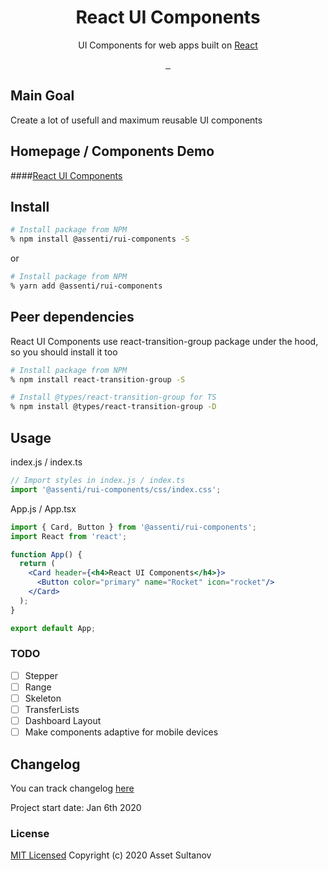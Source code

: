 <p align="center">
  <h1 align="center">React UI Components</h1>
  <p align="center">UI Components for web apps built on <a href="https://reactjs.org/" target="_blank">React</a></p>
</p>
<p align="center">
  <a aria-label="NPM version" href="https://www.npmjs.com/package/@assenti/rui-components">
    <img alt="" src="https://badgen.net/npm/v/@assenti/rui-components"/>
  </a>
  <a aria-label="Downloads" href="https://npm-stat.com/charts.html?package=%40assenti%2Frui-components">
    <img alt="" src="https://badgen.net/npm/dw/@assenti/rui-components"/>
  </a>
  <a aria-label="License" href="https://github.com/Assenti/react-ui-components/edit/master/LICENSE">
    <img alt="" src="https://badgen.net/npm/license/@assenti/rui-components"/>
  </a>
</p>

## Main Goal
Create a lot of usefull and maximum reusable UI components

## Homepage / Components Demo
####[React UI Components](https://assenti.github.io/react-ui-components/)

## Install
```bash
# Install package from NPM
% npm install @assenti/rui-components -S
```
or
```bash
# Install package from NPM
% yarn add @assenti/rui-components
```

## Peer dependencies
React UI Components use react-transition-group package under the hood, so you should install it too
```bash
# Install package from NPM
% npm install react-transition-group -S
```
```bash
# Install @types/react-transition-group for TS
% npm install @types/react-transition-group -D
```

## Usage
index.js / index.ts
```jsx
// Import styles in index.js / index.ts
import '@assenti/rui-components/css/index.css';
```
App.js / App.tsx
```jsx
import { Card, Button } from '@assenti/rui-components';
import React from 'react';

function App() {
  return (
    <Card header={<h4>React UI Components</h4>}>
      <Button color="primary" name="Rocket" icon="rocket"/>
    </Card>
  );
}

export default App;
```

### TODO
- [ ] Stepper
- [ ] Range
- [ ] Skeleton
- [ ] TransferLists
- [ ] Dashboard Layout
- [ ] Make components adaptive for mobile devices

## Changelog
You can track changelog [here](/CHANGELOG.md)

Project start date: Jan 6th 2020

### License

[MIT Licensed](/LICENSE)
Copyright (c) 2020 Asset Sultanov